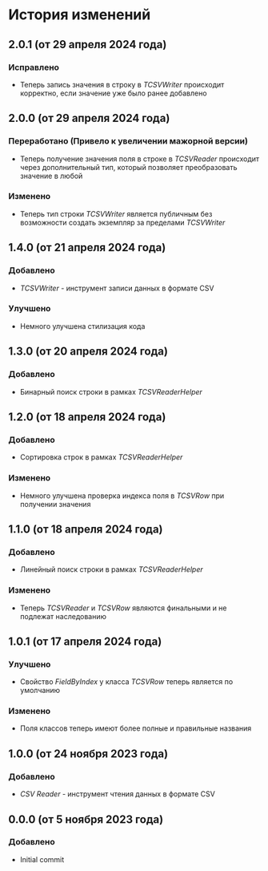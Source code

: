 ﻿# История изменений

## 2.0.1 (от 29 апреля 2024 года)

### Исправлено
- Теперь запись значения в строку в *TCSVWriter* происходит корректно, если значение уже было ранее добавлено





## 2.0.0 (от 29 апреля 2024 года)

### Переработано (Привело к увеличении мажорной версии)
- Теперь получение значения поля в строке в *TCSVReader* происходит через дополнительный тип, который позволяет преобразовать значение в любой

### Изменено
- Теперь тип строки *TCSVWriter* является публичным без возможности создать экземпляр за пределами *TCSVWriter*





## 1.4.0 (от 21 апреля 2024 года)

### Добавлено
- *TCSVWriter* - инструмент записи данных в формате CSV

### Улучшено
- Немного улучшена стилизация кода





## 1.3.0 (от 20 апреля 2024 года)

### Добавлено
- Бинарный поиск строки в рамках *TCSVReaderHelper*





## 1.2.0 (от 18 апреля 2024 года)

### Добавлено
- Сортировка строк в рамках *TCSVReaderHelper*

### Изменено
- Немного улучшена проверка индекса поля в *TCSVRow* при получении значения





## 1.1.0 (от 18 апреля 2024 года)

### Добавлено
- Линейный поиск строки в рамках *TCSVReaderHelper*

### Изменено
- Теперь *TCSVReader* и *TCSVRow* являются финальными и не подлежат наследованию





## 1.0.1 (от 17 апреля 2024 года)

### Улучшено
- Свойство *FieldByIndex* у класса *TCSVRow* теперь является по умолчанию

### Изменено
- Поля классов теперь имеют более полные и правильные названия





## 1.0.0 (от 24 ноября 2023 года)

### Добавлено
- *CSV Reader* - инструмент чтения данных в формате CSV





## 0.0.0 (от 5 ноября 2023 года)

### Добавлено
- Initial commit
